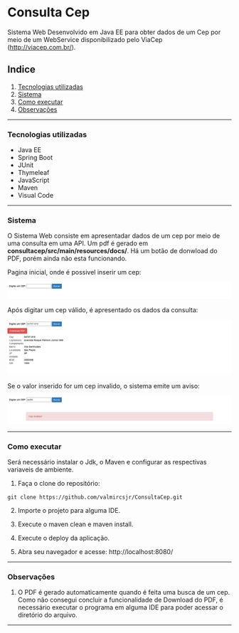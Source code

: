 # Consulta Cep

Sistema Web Desenvolvido em Java EE para obter dados de um Cep por meio de um WebService disponibilizado pelo ViaCep (http://viacep.com.br/).

## Indice
1. [Tecnologias utilizadas](#id1)
2. [Sistema](#id2)
3. [Como executar](#id3)
4. [Observações](#id4)


---

### Tecnologias utilizadas <a name="id1"></a>
* Java EE
* Spring Boot
* JUnit
* Thymeleaf
* JavaScript
* Maven
* Visual Code

---

### Sistema <a name="id2"></a>

O Sistema Web consiste em apresentadar dados de um cep por meio de uma consulta em uma API. Um pdf é gerado em **consultacep/src/main/resources/docs/**. Há um botão de donwload do PDF, porém ainda não esta funcionando.

Pagina inicial, onde é possivel inserir um cep:

![PgInicial](https://raw.githubusercontent.com/valmircsjr/ConsultaCep/master/readmeImgs/pginicial.png)

Após digitar um cep válido, é apresentado os dados da consulta:

![consulta](https://raw.githubusercontent.com/valmircsjr/ConsultaCep/master/readmeImgs/consulta.png)

Se o valor inserido for um cep invalido, o sistema emite um aviso:

![aviso](https://raw.githubusercontent.com/valmircsjr/ConsultaCep/master/readmeImgs/aviso.png)

----

### Como executar <a name="id3"></a>

Será necessário instalar o Jdk, o Maven e configurar as respectivas variaveis de ambiente.


1. Faça o clone do repositório:
```
git clone https://github.com/valmircsjr/ConsultaCep.git
```

2. Importe o projeto para alguma IDE. 

3. Execute o maven clean e maven install. 

4. Execute o deploy da aplicação.

5. Abra seu navegador e acesse: http://localhost:8080/

---

### Observações <a name="id4"></a>

1. O PDF é gerado automaticamente quando é feita uma busca de um cep. Como não consegui concluir a funcionalidade de Download do PDF, é necessário executar o programa em alguma IDE para poder acessar o diretório do arquivo.

---






